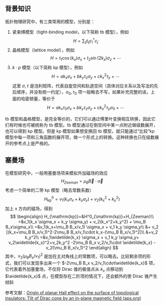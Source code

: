 ## 背景知识
拓扑物理研究中，有三类常用的模型，分别是：
1. 紧束缚模型（tight-binding model，以下简称 tb 模型），例如
$$
H=\sum_{ij}t_{ij}c^{\dagger}_i c_j
$$
2. 晶格模型（lattice model），例如
$$
H=t_1 \cos(k_x)\sigma_x+t_2 \sin(2k_x)\sigma_z+\cdots
$$
3. $k\cdot p$ 模型（以下简称 kp 模型），例如
$$
H=a k_x \sigma_x+b k_y \tau_z\sigma_y+c k_x^2 \tau_y+\cdots
$$
这里 $\sigma,\tau$ 是泡利矩阵，代表自旋空间和轨道空间（具体对应关系以及写法的先后顺序，并没有统一约定），$\sigma_0,\tau_0$ 项一般略去不写，如果补充完整的话，上面的哈密顿量，等价于
$$
H=a k_x \tau_0\sigma_x+b k_y \tau_z\sigma_y+c k_x^2 \tau_y\sigma_0+\cdots
$$

tb 模型和晶格模型，是完全等价的，它们可以通过傅里叶变换相互转换，因此它们有时候也可被统称为 tb 模型。tb 模型通过在倒空间中某一点附近做级数展开，也可以得到 kp 模型。但是 kp 模型如果想变换回 tb 模型，就只能通过“比较”kp 模型中每一项和三角函数的展开项，做一个形式上的转换。这种转换也只在级数展开的参考点上是严格的。

## 塞曼场
在模型研究中，一般用塞曼场项来模拟外加磁场的效应
$$
H_{Zeeman}=\mu_B\vec{B}\cdot\vec{\sigma}
$$
考虑一个简单的二带 kp 模型（略去常数系数）
$$
H_{\mathrm{kp}}^0= v_1 (k_x \sigma_x + k_y\sigma_y) + v_2(k_x^2+k_y^2) 
$$
加上 x 方向的磁场，得到
$$
\begin{align}
H_{\mathrm{kp}}=&H^0_{\mathrm{kp}}+H_{Zeeman}\\
=&v_1(k_x \sigma_x + k_y \sigma_y) + v_2(k_x^2+k_y^2) + \mu_B B_x\sigma_x\\
=&v_1(k_x+\mu_B B_x/v_1) \sigma_x + v_1 k_y \sigma_y\\
&+ v_2 [(k_x+\mu_B B_x/v_1)^2-2\mu_B B_x/v_1\cdot k_x-(\mu_B B_x/v_1)^2]\\
&+v_2 k_y^2\\
=&v_1\widetilde{k_x} \sigma_x + v_1 k_y \sigma_y+ v_2\widetilde{k_x}^2+v_2k_y^2 
-2\mu_B B_x v_2/v_1\cdot \widetilde{k_x} -v_2(\mu_B B_x/v_1)^2
\end{align}
$$
其中，$v_2(\mu_B B_x/v_1)^2$ 是加在主对角线上的常数项，可以略去。比较剩余项的形式，我们可以发现多出来一个 $-2\mu_B B_x v_2/v_1\cdot\widetilde{k_x}$ 项，它代表着外加塞曼场，不仅将 Dirac 锥的极值点从 $k_x$ 点移动到 $\widetilde{k_x}$ 点，在模型存在二阶项的情况下，还会额外的使 Dirac 锥产生倾斜

参考文献：[Origin of planar Hall effect on the surface of topological insulators: Tilt of Dirac cone by an in-plane magnetic field (aps.org)](https://journals.aps.org/prb/pdf/10.1103/PhysRevB.101.041408)